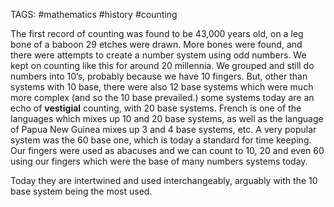 TAGS: #mathematics #history #counting 

The first record of counting was found to be 43,000 years old, on a leg bone of a baboon 29 etches were drawn. More bones were found, and there were attempts to create a number system using odd numbers. We kept on counting like this for around 20 millennia. We grouped and still do numbers into 10’s, probably because we have 10 fingers. But, other than systems with 10 base, there were also 12 base systems which were much more complex (and so the 10 base prevailed.) some systems today are an echo of **vestigial** counting, with 20 base systems. French is one of the languages which mixes up 10 and 20 base systems, as well as the language of Papua New Guinea mixes up 3 and 4 base systems, etc. A very popular system was the 60 base one, which is today a standard for time keeping. Our fingers were used as abacuses and we can count to 10, 20 and even 60 using our fingers which were the base of many numbers systems today. 

Today they are intertwined and used interchangeably, arguably with the 10 base system being the most used. 
